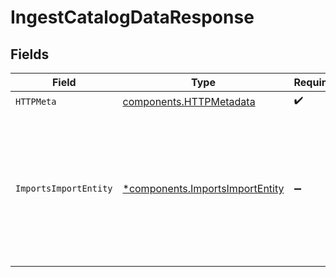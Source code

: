 # IngestCatalogDataResponse


## Fields

| Field                                                                                                                           | Type                                                                                                                            | Required                                                                                                                        | Description                                                                                                                     |
| ------------------------------------------------------------------------------------------------------------------------------- | ------------------------------------------------------------------------------------------------------------------------------- | ------------------------------------------------------------------------------------------------------------------------------- | ------------------------------------------------------------------------------------------------------------------------------- |
| `HTTPMeta`                                                                                                                      | [components.HTTPMetadata](../../models/components/httpmetadata.md)                                                              | :heavy_check_mark:                                                                                                              | N/A                                                                                                                             |
| `ImportsImportEntity`                                                                                                           | [*components.ImportsImportEntity](../../models/components/importsimportentity.md)                                               | :heavy_minus_sign:                                                                                                              | Accepts catalog data in the configured format and asyncronously processes the data to incorporate changes into service catalog. |